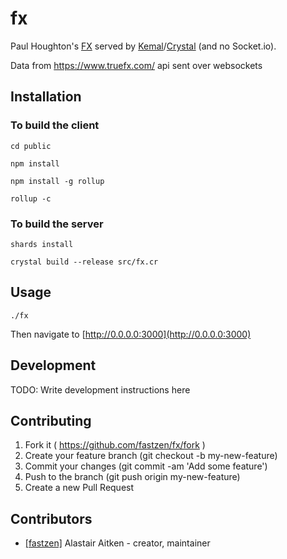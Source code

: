 # fx

Paul Houghton's [FX](https://github.com/paulhoughton/fx) served by [Kemal](http://kemalcr.com/)/[Crystal](https://crystal-lang.org/) (and no Socket.io). 

Data from https://www.truefx.com/ api sent over websockets

## Installation

### To build the client

`cd public`

`npm install`

`npm install -g rollup`

`rollup -c`

### To build the server

`shards install`

`crystal build --release src/fx.cr`

## Usage

`./fx`

Then navigate to [http://0.0.0.0:3000](http://0.0.0.0:3000)

## Development

TODO: Write development instructions here

## Contributing

1. Fork it ( https://github.com/fastzen/fx/fork )
2. Create your feature branch (git checkout -b my-new-feature)
3. Commit your changes (git commit -am 'Add some feature')
4. Push to the branch (git push origin my-new-feature)
5. Create a new Pull Request

## Contributors

- [[fastzen]](https://github.com/[fastzen]) Alastair Aitken - creator, maintainer
